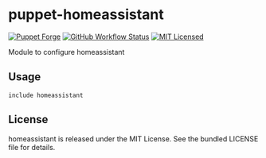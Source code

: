 puppet-homeassistant
===========

[![Puppet Forge](https://img.shields.io/puppetforge/v/halyard/homeassistant.svg)](https://forge.puppetlabs.com/halyard/homeassistant)
[![GitHub Workflow Status](https://img.shields.io/github/workflow/status/halyard/puppet-homeassistant/Build)](https://github.com/halyard/puppet-homeassistant/actions)
[![MIT Licensed](http://img.shields.io/badge/license-MIT-green.svg?style=flat)](https://tldrlegal.com/license/mit-license)

Module to configure homeassistant

## Usage

```puppet
include homeassistant
```
## License

homeassistant is released under the MIT License. See the bundled LICENSE file for details.

